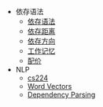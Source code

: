 
- 依存语法
    - [依存语法](dependencyGrammar/dependencyGrammar.md)
    - [依存距离](dependencyGrammar/dependencyDistance.md)
    - [依存方向](dependencyGrammar/dependencyDirection.md)
    - [工作记忆](dependencyGrammar/workingMemory.md)
    - [配价](dependencyGrammar/valencyPattern.md)
- NLP
    - [cs224](NLP/cs224.md)
    - [Word Vectors](NLP/WordVectors.md)
    - [Dependency Parsing](NLP/DependencyParsing.md)
